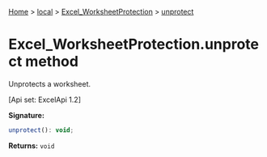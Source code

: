 [Home](./index) &gt; [local](local.md) &gt; [Excel\_WorksheetProtection](local.excel_worksheetprotection.md) &gt; [unprotect](local.excel_worksheetprotection.unprotect.md)

# Excel\_WorksheetProtection.unprotect method

Unprotects a worksheet. 

 \[Api set: ExcelApi 1.2\]

**Signature:**
```javascript
unprotect(): void;
```
**Returns:** `void`

